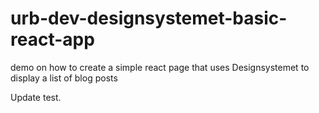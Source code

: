 # urb-dev-designsystemet-basic-react-app
demo on how to create a simple react page that uses Designsystemet to display a list of blog posts

Update test.
